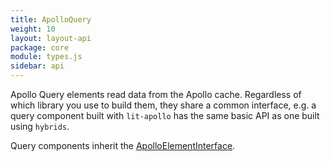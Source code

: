 ```yaml
---
title: ApolloQuery
weight: 10
layout: layout-api
package: core
module: types.js
sidebar: api
---
```


<!-- ----------------------------------------------------------------------------------------
     Welcome! This file includes automatically generated API documentation.
     To edit the docs that appear within, find the original source file under `packages/*`,
     corresponding to the package name and module in this YAML front-matter block.
     Thank you for your interest in Apollo Elements 😁
------------------------------------------------------------------------------------------ -->

Apollo Query elements read data from the Apollo cache. Regardless of which 
library you use to build them, they share a common interface, e.g. a query 
component built with `lit-apollo` has the same basic API as one built using 
`hybrids`.

Query components inherit the [ApolloElementInterface](../element/).
